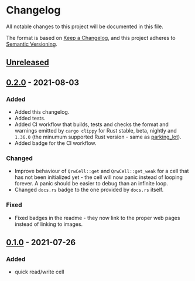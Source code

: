 # Changelog
All notable changes to this project will be documented in this file.

The format is based on [Keep a Changelog](https://keepachangelog.com/en/1.0.0/),
and this project adheres to [Semantic Versioning](https://semver.org/spec/v2.0.0.html).

## [Unreleased]

[Unreleased]: https://github.com/cezarmathe/qrwcell/compare/0.2.0...HEAD

## [0.2.0] - 2021-08-03

### Added

- Added this changelog.
- Added tests.
- Added CI workflow that builds, tests and checks the format and warnings
emitted by `cargo clippy` for Rust stable, beta, nightly and `1.36.0` (the
minumum supported Rust version - same as [parking_lot][parking_lot_msrv_0.2.0]).
- Added badge for the CI workflow.

### Changed

- Improve behaviour of `QrwCell::get` and `QrwCell::get_weak` for a cell that
has not been initialized yet - the cell will now panic instead of looping
forever. A panic should be easier to debug than an infinite loop.
- Changed `docs.rs` badge to the one provided by `docs.rs` itself.

### Fixed

- Fixed badges in the readme - they now link to the proper web pages instead of
linking to images.

## [0.1.0] - 2021-07-26

### Added

- quick read/write cell

[0.2.0]: https://github.com/cezarmathe/qrwcell/compare/0.1.0...0.2.0
[0.1.0]: https://github.com/cezarmathe/qrwcell/releases/tag/0.1.0
[parking_lot_msrv_0.2.0]: https://github.com/Amanieu/parking_lot/tree/0.11.0#minimum-rust-version
